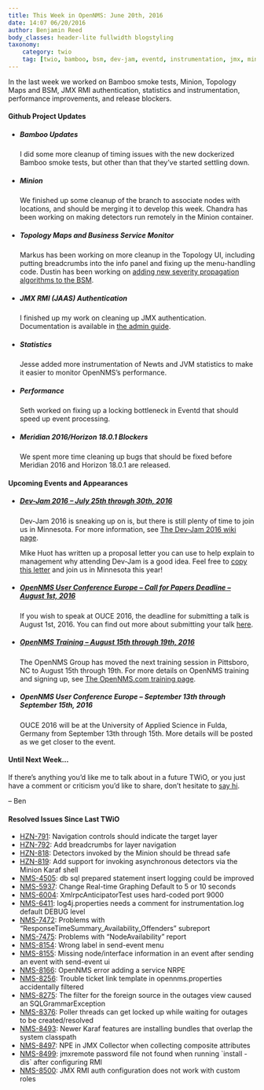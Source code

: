 ```yaml
---
title: This Week in OpenNMS: June 20th, 2016
date: 14:07 06/20/2016
author: Benjamin Reed
body_classes: header-lite fullwidth blogstyling
taxonomy:
    category: twio
    tag: [twio, bamboo, bsm, dev-jam, eventd, instrumentation, jmx, minion, ouce, performance improvements, release, rmi, smoke tests, statistics, topology maps, training]
---
```


<p>In the last week we worked on Bamboo smoke tests, Minion, Topology Maps and BSM, JMX RMI authentication, statistics and instrumentation, performance improvements, and release blockers.</p>
<h4>Github Project Updates</h4>
<ul>
<li>
<h5>Bamboo Updates</h5>
<p>I did some more cleanup of timing issues with the new dockerized Bamboo smoke tests, but other than that they&#8217;ve started settling down.</p>
</li>
<li>
<h5>Minion</h5>
<p>We finished up some cleanup of the branch to associate nodes with locations, and should be merging it to develop this week.  Chandra has been working on making detectors run remotely in the Minion container.</p>
</li>
<li>
<h5>Topology Maps and Business Service Monitor</h5>
<p>Markus has been working on more cleanup in the Topology UI, including putting breadcrumbs into the info panel and fixing up the menu-handling code.  Dustin has been working on <a href="http://issues.opennms.org/browse/HZN-820">adding new severity propagation algorithms to the BSM</a>.</p>
</li>
<li>
<h5>JMX RMI (JAAS) Authentication</h5>
<p>I finished up my work on cleaning up JMX authentication.  Documentation is available in <a href="http://docs.opennms.org/opennms/branches/develop/guide-admin/guide-admin.html#ga-rmi">the admin guide</a>.</p>
</li>
<li>
<h5>Statistics</h5>
<p>Jesse added more instrumentation of Newts and JVM statistics to make it easier to monitor OpenNMS&#8217;s performance.</p>
</li>
<li>
<h5>Performance</h5>
<p>Seth worked on fixing up a locking bottleneck in Eventd that should speed up event processing.</p>
</li>
<li>
<h5>Meridian 2016/Horizon 18.0.1 Blockers</h5>
<p>We spent more time cleaning up bugs that should be fixed before Meridian 2016 and Horizon 18.0.1 are released.</p>
</li>
</ul>
<h4>Upcoming Events and Appearances</h4>
<ul>
<li>
<h5><a href="https://www.opennms.org/wiki/Dev-Jam_2016">Dev-Jam 2016 &#8211; July 25th through 30th, 2016</a></h5>
<p>Dev-Jam 2016 is sneaking up on is, but there is still plenty of time to join us in Minnesota.  For more information, see <a href="https://www.opennms.org/wiki/Dev-Jam_2016">The Dev-Jam 2016 wiki page</a>.</p>
<p>Mike Huot has written up a proposal letter you can use to help explain to management why attending Dev-Jam is a good idea.  Feel free to <a href="https://docs.google.com/document/d/1VerZYe5LwMT_1j5ISAsNU9-ZGcwY_zdA_4DODNlBpYg/edit?usp=sharing" onclick="_gaq.push(['_trackEvent', 'outbound-article', 'https://docs.google.com/document/d/1VerZYe5LwMT_1j5ISAsNU9-ZGcwY_zdA_4DODNlBpYg/edit?usp=sharing', 'copy this letter']);" >copy this letter</a> and join us in Minnesota this year!</p>
</li>
<li>
<h5><a href="http://www.opennms.eu/2016/06/call-for-papers-ouce-2016/" onclick="_gaq.push(['_trackEvent', 'outbound-article', 'http://www.opennms.eu/2016/06/call-for-papers-ouce-2016/', 'OpenNMS User Conference Europe &#8211; Call for Papers Deadline &#8211; August 1st, 2016']);" >OpenNMS User Conference Europe &#8211; Call for Papers Deadline &#8211; August 1st, 2016</a></h5>
<p>If you wish to speak at OUCE 2016, the deadline for submitting a talk is August 1st, 2016.  You can find out more about submitting your talk <a href="http://www.opennms.eu/2016/06/call-for-papers-ouce-2016/" onclick="_gaq.push(['_trackEvent', 'outbound-article', 'http://www.opennms.eu/2016/06/call-for-papers-ouce-2016/', 'here']);" >here</a>.</p>
</li>
<li>
<h5><a href="http://www.opennms.com/training" onclick="_gaq.push(['_trackEvent', 'outbound-article', 'http://www.opennms.com/training', 'OpenNMS Training &#8211; August 15th through 19th, 2016']);" >OpenNMS Training &#8211; August 15th through 19th, 2016</a></h5>
<p>The OpenNMS Group has moved the next training session in Pittsboro, NC to August 15th through 19th.  For more details on OpenNMS training and signing up, see <a href="http://www.opennms.com/training/" onclick="_gaq.push(['_trackEvent', 'outbound-article', 'http://www.opennms.com/training/', 'The OpenNMS.com training page']);" >The OpenNMS.com training page</a>.</p>
</li>
<li>
<h5>OpenNMS User Conference Europe &#8211; September 13th through September 15th, 2016</h5>
<p>OUCE 2016 will be at the University of Applied Science in Fulda, Germany from September 13th through 15th.  More details will be posted as we get closer to the event.</p>
</li>
</ul>
<h4>Until Next Week&#8230;</h4>
<p>If there’s anything you’d like me to talk about in a future TWiO, or you just have a comment or criticism you’d like to share, don’t hesitate to <a href="mailto:twio@opennms.org">say hi</a>.</p>
<p>&#8211; Ben</p>
<h4>Resolved Issues Since Last TWiO</h4>
<ul>
<li><a href="http://issues.opennms.org/browse/HZN-791">HZN-791</a>: Navigation controls should indicate the target layer</li>
<li><a href="http://issues.opennms.org/browse/HZN-792">HZN-792</a>: Add breadcrumbs for layer navigation</li>
<li><a href="http://issues.opennms.org/browse/HZN-818">HZN-818</a>: Detectors invoked by the Minion should be thread safe</li>
<li><a href="http://issues.opennms.org/browse/HZN-819">HZN-819</a>: Add support for invoking asynchronous detectors via the Minion Karaf shell</li>
<li><a href="http://issues.opennms.org/browse/NMS-4505">NMS-4505</a>: db sql prepared statement insert logging could be improved</li>
<li><a href="http://issues.opennms.org/browse/NMS-5937">NMS-5937</a>: Change Real-time Graphing Default to 5 or 10 seconds</li>
<li><a href="http://issues.opennms.org/browse/NMS-6004">NMS-6004</a>: XmlrpcAnticipatorTest uses hard-coded port 9000</li>
<li><a href="http://issues.opennms.org/browse/NMS-6411">NMS-6411</a>: log4j.properties needs a comment for instrumentation.log default DEBUG level</li>
<li><a href="http://issues.opennms.org/browse/NMS-7472">NMS-7472</a>: Problems with &#8220;ResponseTimeSummary_Availability_Offenders&#8221; subreport</li>
<li><a href="http://issues.opennms.org/browse/NMS-7475">NMS-7475</a>: Problems with &#8220;NodeAvailability&#8221; report</li>
<li><a href="http://issues.opennms.org/browse/NMS-8154">NMS-8154</a>: Wrong label in send-event menu</li>
<li><a href="http://issues.opennms.org/browse/NMS-8155">NMS-8155</a>: Missing node/interface information in an event after sending an event with send-event ui</li>
<li><a href="http://issues.opennms.org/browse/NMS-8166">NMS-8166</a>: OpenNMS error adding a service NRPE</li>
<li><a href="http://issues.opennms.org/browse/NMS-8256">NMS-8256</a>: Trouble ticket link template in opennms.properties accidentally filtered</li>
<li><a href="http://issues.opennms.org/browse/NMS-8275">NMS-8275</a>: The filter for the foreign source in the outages view caused an SQLGrammarException</li>
<li><a href="http://issues.opennms.org/browse/NMS-8376">NMS-8376</a>: Poller threads can get locked up while waiting for outages to be created/resolved</li>
<li><a href="http://issues.opennms.org/browse/NMS-8493">NMS-8493</a>: Newer Karaf features are installing bundles that overlap the system classpath</li>
<li><a href="http://issues.opennms.org/browse/NMS-8497">NMS-8497</a>: NPE in JMX Collector when collecting composite attributes</li>
<li><a href="http://issues.opennms.org/browse/NMS-8499">NMS-8499</a>: jmxremote password file not found when running `install -dis` after configuring RMI</li>
<li><a href="http://issues.opennms.org/browse/NMS-8500">NMS-8500</a>: JMX RMI auth configuration does not work with custom roles</li>
</ul>

